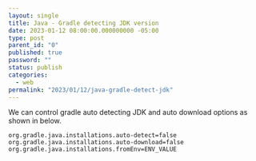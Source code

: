 ```yaml
---
layout: single
title: Java - Gradle detecting JDK version
date: 2023-01-12 08:00:00.000000000 -05:00
type: post
parent_id: "0"
published: true
password: ""
status: publish
categories:
  - web
permalink: "2023/01/12/java-gradle-detect-jdk"
---
```


We can control gradle auto detecting JDK and auto download options as shown in below.

```
org.gradle.java.installations.auto-detect=false
org.gradle.java.installations.auto-download=false
org.gradle.java.installations.fromEnv=ENV_VALUE
```

